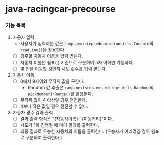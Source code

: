 # java-racingcar-precourse

### 기능 목록
1. 사용자 입력
   - 사용자가 입력하는 값은 `camp.nextstep.edu.missionutils.Console`의 `readLine()`을 활용한다
   - [ ] 경주할 자동차 이름을 입력 받는다. 
   - [ ] 자동차 이름은 쉼표(,) 기준으로 구분하며 5자 이하만 가능하다.
   - [ ] 몇 번을 이동할 것인지 시도 횟수를 입력 받는다.
2. 자동차 이동
    - [ ] 0에서 9사이의 무작위 값을 구한다. 
      - Random 값 추출은 `camp.nextstep.edu.missionutils.Randoms`의 `pickNumberInRange()`를 활용한다.
    - [ ] 무작위 값이 4 이상일 경우 전진한다.
    - [ ] 4보다 작은 값일 경우 전진할 수 없다. 
3. 자동차 경주 결과 출력
    - [ ] 결과 출력 형식은 "{자동차이름} : {이동거리}"이다. 
    - [ ] 시도가 1회 진행될 때 마다 결과를 출력한다. 
    - [ ] 최종 결과로 우승한 자동차의 이름을 출력한다. (우승자가 여러명일 경우 쉼표로 구분하여 출력한다.)